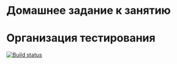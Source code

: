 # Домашнее задание к занятию 
# Организация тестирования

[![Build status](https://ci.appveyor.com/api/projects/status/swpf36iepq88233g?svg=true)](https://ci.appveyor.com/project/TakanawaYuku/ahj-testing)

